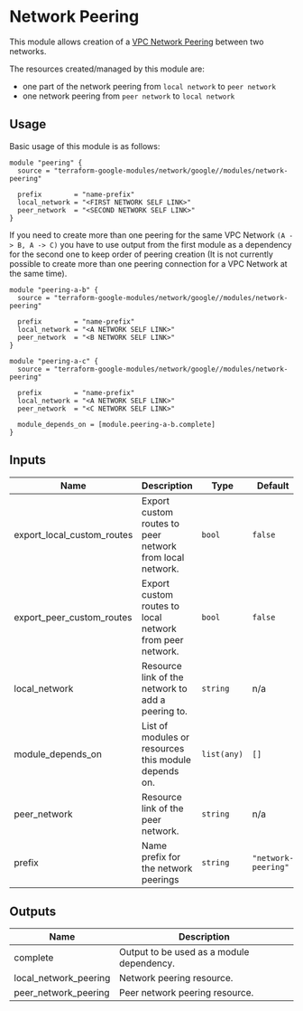 # Network Peering

This module allows creation of a [VPC Network Peering](https://cloud.google.com/vpc/docs/vpc-peering) between two networks.

The resources created/managed by this module are:

- one part of the network peering from `local network` to `peer network`
- one network peering from `peer network` to `local network`

## Usage

Basic usage of this module is as follows:

```hcl
module "peering" {
  source = "terraform-google-modules/network/google//modules/network-peering"

  prefix        = "name-prefix"
  local_network = "<FIRST NETWORK SELF LINK>"
  peer_network  = "<SECOND NETWORK SELF LINK>"
}
```

If you need to create more than one peering for the same VPC Network `(A -> B, A -> C)` you have to use output from the first module as a dependency for the second one to keep order of peering creation (It is not currently possible to create more than one peering connection for a VPC Network at the same time).

```hcl
module "peering-a-b" {
  source = "terraform-google-modules/network/google//modules/network-peering"

  prefix        = "name-prefix"
  local_network = "<A NETWORK SELF LINK>"
  peer_network  = "<B NETWORK SELF LINK>"
}

module "peering-a-c" {
  source = "terraform-google-modules/network/google//modules/network-peering"

  prefix        = "name-prefix"
  local_network = "<A NETWORK SELF LINK>"
  peer_network  = "<C NETWORK SELF LINK>"

  module_depends_on = [module.peering-a-b.complete]
}
```

<!-- BEGINNING OF PRE-COMMIT-TERRAFORM DOCS HOOK -->
## Inputs

| Name | Description | Type | Default | Required |
|------|-------------|------|---------|:--------:|
| export\_local\_custom\_routes | Export custom routes to peer network from local network. | `bool` | `false` | no |
| export\_peer\_custom\_routes | Export custom routes to local network from peer network. | `bool` | `false` | no |
| local\_network | Resource link of the network to add a peering to. | `string` | n/a | yes |
| module\_depends\_on | List of modules or resources this module depends on. | `list(any)` | `[]` | no |
| peer\_network | Resource link of the peer network. | `string` | n/a | yes |
| prefix | Name prefix for the network peerings | `string` | `"network-peering"` | no |

## Outputs

| Name | Description |
|------|-------------|
| complete | Output to be used as a module dependency. |
| local\_network\_peering | Network peering resource. |
| peer\_network\_peering | Peer network peering resource. |

<!-- END OF PRE-COMMIT-TERRAFORM DOCS HOOK -->